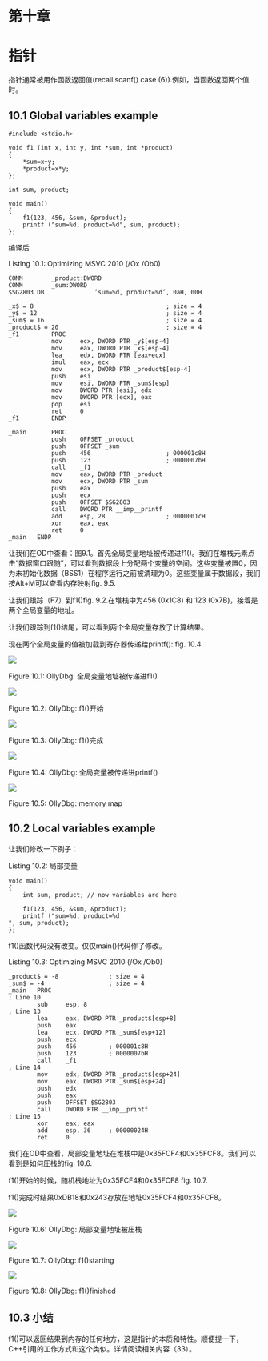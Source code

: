 # 第十章
# 指针
指针通常被用作函数返回值(recall scanf() case (6)).例如，当函数返回两个值时。

## 10.1 Global variables example

```
#include <stdio.h>

void f1 (int x, int y, int *sum, int *product)
{
    *sum=x+y;
    *product=x*y;
};

int sum, product;

void main()
{
    f1(123, 456, &sum, &product);
    printf ("sum=%d, product=%d", sum, product);
};
```

编译后

Listing 10.1: Optimizing MSVC 2010 (/Ox /Ob0)

```
COMM        _product:DWORD
COMM        _sum:DWORD
$SG2803 DB              ’sum=%d, product=%d’, 0aH, 00H
 
_x$ = 8                                     ; size = 4
_y$ = 12                                    ; size = 4
_sum$ = 16                                  ; size = 4
_product$ = 20                              ; size = 4
_f1         PROC
            mov     ecx, DWORD PTR _y$[esp-4]
            mov     eax, DWORD PTR _x$[esp-4]
            lea     edx, DWORD PTR [eax+ecx]
            imul    eax, ecx
            mov     ecx, DWORD PTR _product$[esp-4]
            push    esi
            mov     esi, DWORD PTR _sum$[esp]
            mov     DWORD PTR [esi], edx
            mov     DWORD PTR [ecx], eax
            pop     esi
            ret     0
_f1         ENDP
 
_main       PROC
            push    OFFSET _product
            push    OFFSET _sum
            push    456                     ; 000001c8H
            push    123                     ; 0000007bH
            call    _f1
            mov     eax, DWORD PTR _product
            mov     ecx, DWORD PTR _sum
            push    eax
            push    ecx
            push    OFFSET $SG2803
            call    DWORD PTR __imp__printf
            add     esp, 28                 ; 0000001cH
            xor     eax, eax
            ret     0
_main   ENDP
```

让我们在OD中查看：图9.1。首先全局变量地址被传递进f1()。我们在堆栈元素点击“数据窗口跟随”，可以看到数据段上分配两个变量的空间。这些变量被置0，因为未初始化数据（BSS1）在程序运行之前被清理为0。这些变量属于数据段，我们按Alt+M可以查看内存映射fig. 9.5.

让我们跟踪（F7）到f1()fig. 9.2.在堆栈中为456 (0x1C8) 和 123 (0x7B)，接着是两个全局变量的地址。

让我们跟踪到f1()结尾，可以看到两个全局变量存放了计算结果。

现在两个全局变量的值被加载到寄存器传递给printf(): fig. 10.4.

![](pic/C10-1.png)

Figure 10.1: OllyDbg: 全局变量地址被传递进f1()

![](pic/C10-2.png)

Figure 10.2: OllyDbg: f1()开始

![](pic/C10-3.png)

Figure 10.3: OllyDbg: f1()完成

![](pic/C10-4.png)

Figure 10.4: OllyDbg: 全局变量被传递进printf()

![](pic/C10-5.png)

Figure 10.5: OllyDbg: memory map

## 10.2 Local variables example

让我们修改一下例子：

Listing 10.2: 局部变量

```
void main()
{
    int sum, product; // now variables are here
 
    f1(123, 456, &sum, &product);
    printf ("sum=%d, product=%d
", sum, product);
};
```

f1()函数代码没有改变。仅仅main()代码作了修改。

Listing 10.3: Optimizing MSVC 2010 (/Ox /Ob0)

```
_product$ = -8              ; size = 4
_sum$ = -4                  ; size = 4
_main   PROC
; Line 10
        sub     esp, 8
; Line 13
        lea     eax, DWORD PTR _product$[esp+8]
        push    eax
        lea     ecx, DWORD PTR _sum$[esp+12]
        push    ecx
        push    456         ; 000001c8H
        push    123         ; 0000007bH
        call    _f1
; Line 14
        mov     edx, DWORD PTR _product$[esp+24]
        mov     eax, DWORD PTR _sum$[esp+24]
        push    edx
        push    eax
        push    OFFSET $SG2803
        call    DWORD PTR __imp__printf
; Line 15
        xor     eax, eax
        add     esp, 36     ; 00000024H
        ret     0
```

我们在OD中查看，局部变量地址在堆栈中是0x35FCF4和0x35FCF8。我们可以看到是如何圧栈的fig. 10.6.

f1()开始的时候，随机栈地址为0x35FCF4和0x35FCF8 fig. 10.7.

f1()完成时结果0xDB18和0x243存放在地址0x35FCF4和0x35FCF8。

![](pic/C10-6.png)

Figure 10.6: OllyDbg: 局部变量地址被圧栈

![](pic/C10-7.png)

Figure 10.7: OllyDbg: f1()starting

![](pic/C10-8.png)

Figure 10.8: OllyDbg: f1()finished

## 10.3 小结

f1()可以返回结果到内存的任何地方，这是指针的本质和特性。顺便提一下，C++引用的工作方式和这个类似。详情阅读相关内容（33）。